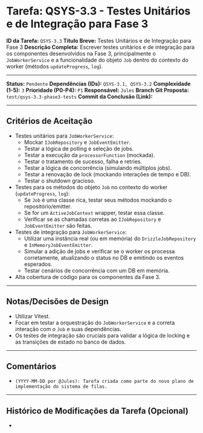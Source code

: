 # Tarefa: QSYS-3.3 - Testes Unitários e de Integração para Fase 3

**ID da Tarefa:** `QSYS-3.3`
**Título Breve:** Testes Unitários e de Integração para Fase 3
**Descrição Completa:**
Escrever testes unitários e de integração para os componentes desenvolvidos na Fase 3, principalmente o `JobWorkerService` e a funcionalidade do objeto `Job` dentro do contexto do worker (métodos `updateProgress`, `log`).

---

**Status:** `Pendente`
**Dependências (IDs):** `QSYS-3.1, QSYS-3.2`
**Complexidade (1-5):** `3`
**Prioridade (P0-P4):** `P1`
**Responsável:** `Jules`
**Branch Git Proposta:** `test/qsys-3.3-phase3-tests`
**Commit da Conclusão (Link):**

---

## Critérios de Aceitação
- Testes unitários para `JobWorkerService`:
    - Mockar `IJobRepository` e `JobEventEmitter`.
    - Testar a lógica de polling e seleção de jobs.
    - Testar a execução da `processorFunction` (mockada).
    - Testar o tratamento de sucesso, falha e retries.
    - Testar a lógica de concorrência (simulando múltiplos jobs).
    - Testar a renovação de lock (mockando interações de tempo e DB).
    - Testar o shutdown gracioso.
- Testes para os métodos do objeto `Job` no contexto do worker (`updateProgress`, `log`):
    - Se `Job` é uma classe rica, testar seus métodos mockando o repositório/emitter.
    - Se for um `ActiveJobContext` wrapper, testar essa classe.
    - Verificar se as chamadas corretas ao `IJobRepository` e `JobEventEmitter` são feitas.
- Testes de integração para `JobWorkerService`:
    - Utilizar uma instância real (ou em memória) do `DrizzleJobRepository` e `InMemoryJobEventEmitter`.
    - Simular a adição de jobs e verificar se o worker os processa corretamente, atualizando o status no DB e emitindo os eventos esperados.
    - Testar cenários de concorrência com um DB em memória.
- Alta cobertura de código para os componentes da Fase 3.

---

## Notas/Decisões de Design
- Utilizar Vitest.
- Focar em testar a orquestração do `JobWorkerService` e a correta interação com o `Job` e suas dependências.
- Os testes de integração são cruciais para validar a lógica de locking e as transições de estado no banco de dados.

---

## Comentários
- `(YYYY-MM-DD por @Jules): Tarefa criada como parte do novo plano de implementação do sistema de filas.`

---

## Histórico de Modificações da Tarefa (Opcional)
-
